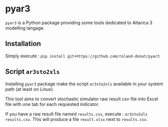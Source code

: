 # pyar3

`pyar3` is a Python package providing some tools dedicated to Altarica 3 modelling langage.

## Installation

Simply execute :
`pip install git+https://github.com/roland-donat/pyar3`

## Script `ar3sto2xls`

Installing `pyar3` package make the script `ar3sto2xls` available in your system path (at least on Linux).

This tool aims to convert stochastic simulator raw result csv file into Excel file with one tab for
each requested indicator.

If you have a raw result file named `results.csv`, execute : `ar3sto2xls results.csv`. This will
produce a file `result.xlsx` next to `results.csv`.
